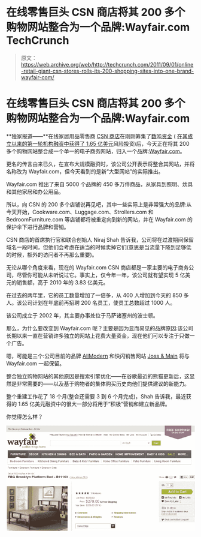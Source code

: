 # 在线零售巨头 CSN 商店将其 200 多个购物网站整合为一个品牌:Wayfair.com TechCrunch

> 原文：<https://web.archive.org/web/http://techcrunch.com/2011/09/01/online-retail-giant-csn-stores-rolls-its-200-shopping-sites-into-one-brand-wayfair-com/>

# 在线零售巨头 CSN 商店将其 200 多个购物网站整合为一个品牌:Wayfair.com

**独家报道——**在线家居用品零售商 [CSN 商店](https://web.archive.org/web/20230203104708/http://www.csnstores.com/)在刚刚筹集了[数吨资金](https://web.archive.org/web/20230203104708/http://blogs.wsj.com/digits/2011/06/20/home-goods-retailer-csn-stores-raises-165-million/) ( [在其成立以来的第一轮机构融资中获得了 1.65 亿美元](https://web.archive.org/web/20230203104708/http://www.crunchbase.com/company/csnstores)风险投资)后，今天正在将其 200 多个购物网站整合成一个单一的电子商务网站，归入一个品牌:[Wayfair.com](https://web.archive.org/web/20230203104708/http://www.wayfair.com/)。

更名的传言由来已久，在宣布大规模融资时，该公司公开表示将整合其网站，并将名称改为 Wayfair.com，但今天看到的是新“大型网站”的实际推出。

Wayfair.com 推出了来自 5000 个品牌的 450 多万件商品，从家具到照明、炊具和其他家居和办公用品。

所以，向 CSN 的 200 多个店铺说再见吧，其中一些实际上是非常强大的品牌:从今天开始，Cookware.com、Luggage.com、Strollers.com 和 BedroomFurniture.com 等店铺都将被重定向到新的网站，并在 Wayfair.com 的保护伞下进行品牌和营销。

CSN 商店的首席执行官和联合创始人 Niraj Shah 告诉我，公司将在过渡期间保留域名一段时间，但他们会考虑在适当的时候卖掉它们(意思是当流量下降到足够低的时候，额外的访问者不再那么重要)。

无论从哪个角度来看，现在的 Wayfair.com CSN 商店都是一家主要的电子商务公司，尽管你可能从未听说过它。事实上，仅今年一年，该公司就有望实现 5 亿美元的销售额，高于 2010 年的 3.83 亿美元。

在过去的两年里，它的员工数量增加了一倍多，从 400 人增加到今天的 850 多人。该公司计划在年底前再招聘 200 名员工，使员工总数超过 1000 人。

该公司成立于 2002 年，其主要办事处位于马萨诸塞州的波士顿。

那么，为什么要改变到 Wayfair.com 呢？主要是因为显而易见的品牌原因:该公司长期以来一直在营销许多独立的网站上花费大量资金，现在他们可以专注于只做一个广告。

嗯，可能是三个:公司目前的品牌 [AllModern](https://web.archive.org/web/20230203104708/http://allmodern.com/) 和快闪销售网站 [Joss & Main](https://web.archive.org/web/20230203104708/http://jossandmain.com/) 将与 Wayfair.com 一起保留。

整合独立购物网站的其他原因是搜索引擎优化——在谷歌最近的熊猫更新后，这显然是非常需要的——以及基于购物者的集体购买历史向他们提供建议的新能力。

整个重建工作花了 18 个月(整合还需要 3 到 6 个月完成)，Shah 告诉我，最近获得的 1.65 亿美元融资中的很大一部分将用于“积极”营销和建立新品牌。

你觉得怎么样？

![](img/579ab0b61dad9ee7c4d12cb0b46fddaa.png)